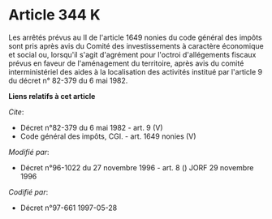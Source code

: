 # Article 344 K

Les arrêtés prévus au II de l'article 1649 nonies du code général des impôts sont pris après avis du Comité des
investissements à caractère économique et social ou, lorsqu'il s'agit d'agrément pour l'octroi d'allégements fiscaux prévus
en faveur de l'aménagement du territoire, après avis du comité interministériel des aides à la localisation des activités
institué par l'article 9 du décret n° 82-379 du 6 mai 1982.

**Liens relatifs à cet article**

_Cite_:

  - Décret n°82-379 du 6 mai 1982 - art. 9 (V)
  - Code général des impôts, CGI. - art. 1649 nonies (V)

_Modifié par_:

  - Décret n°96-1022 du 27 novembre 1996 - art. 8 () JORF 29 novembre 1996

_Codifié par_:

  - Décret n°97-661 1997-05-28
